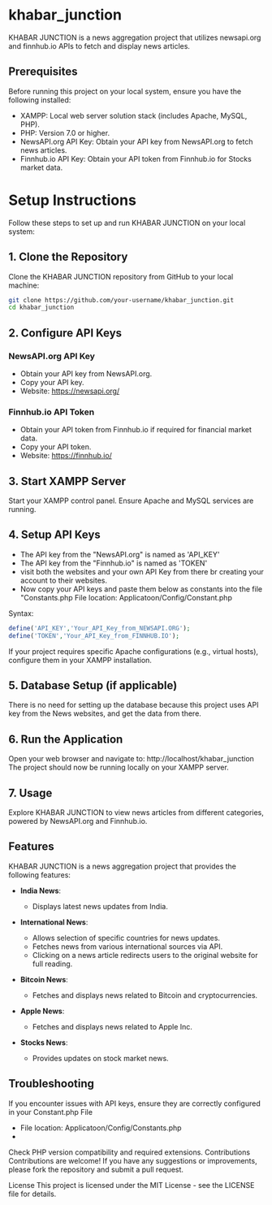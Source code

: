 # khabar_junction
KHABAR JUNCTION is a news aggregation project that utilizes newsapi.org and finnhub.io APIs to fetch and display news articles.

## Prerequisites
Before running this project on your local system, ensure you have the following installed:

* XAMPP: Local web server solution stack (includes Apache, MySQL, PHP).
* PHP: Version 7.0 or higher.
* NewsAPI.org API Key: Obtain your API key from NewsAPI.org to fetch news articles.
* Finnhub.io API Key: Obtain your API token from Finnhub.io for Stocks market data.

# Setup Instructions
Follow these steps to set up and run KHABAR JUNCTION on your local system:

## 1. Clone the Repository
Clone the KHABAR JUNCTION repository from GitHub to your local machine:

```sh
git clone https://github.com/your-username/khabar_junction.git
cd khabar_junction
```

## 2. Configure API Keys
### NewsAPI.org API Key
* Obtain your API key from NewsAPI.org.
* Copy your API key.
* Website: https://newsapi.org/
### Finnhub.io API Token
* Obtain your API token from Finnhub.io if required for financial market data.
* Copy your API token.
* Website: https://finnhub.io/

## 3. Start XAMPP Server
Start your XAMPP control panel.
Ensure Apache and MySQL services are running.

## 4. Setup API Keys
* The API key from the "NewsAPI.org" is named as 'API_KEY'
* The API key from the "Finnhub.io" is named as 'TOKEN'
* visit both the websites and your own API Key from there br creating your account to their websites.
* Now copy your API keys and paste them below as constants into the file "Constants.php
File location: Applicatoon/Config/Constant.php

Syntax:
```php
define('API_KEY','Your_API_Key_from_NEWSAPI.ORG');
define('TOKEN','Your_API_Key_from_FINNHUB.IO');
```

If your project requires specific Apache configurations (e.g., virtual hosts), configure them in your XAMPP installation.



## 5. Database Setup (if applicable)
There is no need for setting up the database because this project uses API key from the News websites, and get the data from there.

## 6. Run the Application
Open your web browser and navigate to: http://localhost/khabar_junction
The project should now be running locally on your XAMPP server.

## 7. Usage
Explore KHABAR JUNCTION to view news articles from different categories, powered by NewsAPI.org and Finnhub.io.

## Features
KHABAR JUNCTION is a news aggregation project that provides the following features:

- **India News**:
  - Displays latest news updates from India.

- **International News**:
  - Allows selection of specific countries for news updates.
  - Fetches news from various international sources via API.
  - Clicking on a news article redirects users to the original website for full reading.

- **Bitcoin News**:
  - Fetches and displays news related to Bitcoin and cryptocurrencies.

- **Apple News**:
  - Fetches and displays news related to Apple Inc.

- **Stocks News**:
  - Provides updates on stock market news.

## Troubleshooting
If you encounter issues with API keys, ensure they are correctly configured in your Constant.php File
* File location: Applicatoon/Config/Constants.php
* 
Check PHP version compatibility and required extensions.
Contributions
Contributions are welcome! If you have any suggestions or improvements, please fork the repository and submit a pull request.

License
This project is licensed under the MIT License - see the LICENSE file for details.

